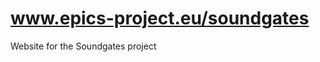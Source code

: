 www.epics-project.eu/soundgates
===============================

Website for the Soundgates project
